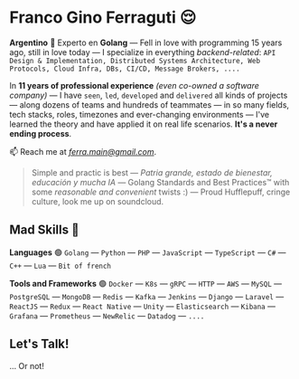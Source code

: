 # Franco Gino Ferraguti 😌

**Argentino** 💙 Experto en **Golang** — Fell in love with programming 15 years ago, still in love today — I specialize in everything *backend-related*: `API Design & Implementation, Distributed Systems Architecture, Web Protocols, Cloud Infra, DBs, CI/CD, Message Brokers, ....`

In **11 years of professional experience** *(even co-owned a software company)* — I have `seen`, `led`, `developed` and `delivered` all kinds of projects — along dozens of teams and hundreds of teammates — in so many fields, tech stacks, roles, timezones and ever-changing environments — I've learned the theory and have applied it on real life scenarios. **It's a never ending process**.

📫 Reach me at *ferra.main@gmail.com*.

> Simple and practic is best — *Patria grande, estado de bienestar, educación y mucha IA* — Golang Standards and Best Practices™️ with some *reasonable and convenient* twists :) — Proud Hufflepuff, cringe culture, look me up on soundcloud.

## Mad Skills 🏀

**Languages** 🟢
`Golang` — `Python` — `PHP` — `JavaScript` — `TypeScript` — `C#` — `C++` — `Lua` — `Bit of french`

**Tools and Frameworks** 🟢
`Docker` — `K8s` — `gRPC` — `HTTP` — `AWS` — `MySQL` — `PostgreSQL` — `MongoDB` — `Redis` — `Kafka` — `Jenkins` — `Django` — `Laravel` — `ReactJS` — `Redux` — `React Native` — `Unity` — `Elasticsearch` — `Kibana` — `Grafana` — `Prometheus` — `NewRelic` — `Datadog` — `....`

## Let's Talk! 

... Or not!

